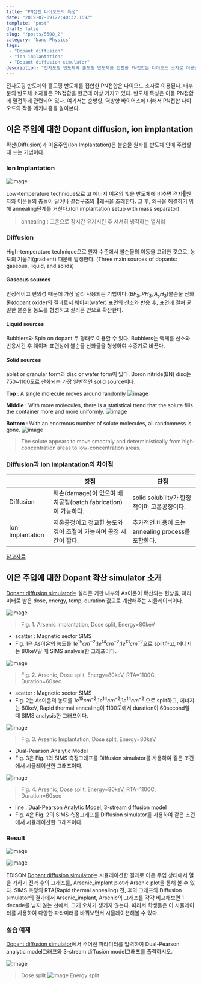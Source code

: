 ```yaml
---
title: "PN접합 다이오드의 특성"
date: "2019-07-09T22:40:32.169Z"
template: "post"
draft: false
slug: "/posts/5508_2"
category: "Nano Physics"
tags: 
 - "Dopant diffusion"
 - "ion implantation"
 - "Dopant diffusion simulator"
description: "전자도핑 반도체와 홀도핑 반도체를 접합한 PN접합은 다이오드 소자로 이용된다. 대부분의 반도체 소자들은 PN접합을 한군데 이상 가지고 있다. 반도체 특성은 이들 PN접합에 밀접하게 관련되어 있다. 여기서는 순방향, 역방향 바이어스에 대해서 PN접합 다이오드의 작동 메커니즘을 알아본다."
---
```


전자도핑 반도체와 홀도핑 반도체를 접합한 PN접합은 다이오드 소자로 이용된다. 대부분의 반도체 소자들은 PN접합을 한군데 이상 가지고 있다. 반도체 특성은 이들 PN접합에 밀접하게 관련되어 있다. 여기서는 순방향, 역방향 바이어스에 대해서 PN접합 다이오드의 작동 메커니즘을 알아본다.

## 이온 주입에 대한 Dopant diffusion, ion implantation

확산(Diffusion)과 이온주입(Ion Implantation)은 불순물 원자를 반도체 안에 주입할 때 쓰는 기법이다.

### Ion Implantation

![image](/media/POST/5508/0.jpg)

Low-temperature technique으로 고 에너지 이온의 빛을 반도체에 비추면 격자원자와 이온들의 충돌이 일어나 결정구조의 왜곡을 초래한다. 그 후, 왜곡을 해결하기 위해 annealing단계를 거친다.(Ion implantation setup with mass separator)

> annealing : 고온으로 장시간 유지시킨 후 서서히 냉각하는 열처리

### Diffusion

High-temperature technique으로 원자 수준에서 불순물의 이동을 고려한 것으로, 농도의 기울기(gradient) 때문에 발생한다. (Three main sources of dopants: gaseous, liquid, and solids)

#### Gaseous sources

안정적이고 편의성 때문에 가장 널리 사용되는 기법이다.($BF_{3}, PH_{3}, A_{s}H_{3}$)불순물 산화물(dopant oxide)의 결과로서 웨이퍼(wafer) 표면의 산소와 반응 후, 표면에 걸쳐 균일한 불순물 농도를 형성하고 실리콘 안으로 확산한다.

#### Liquid sources

Bubblers와 Spin on dopant 두 형태로 이용할 수 있다. Bubblers는 액체를 산소와 반응시킨 후 웨이퍼 표면상에 불순물 산화물을 형성하여 수증기로 바꾼다.

#### Solid sources

ablet or granular form과 disc or wafer form이 있다. Boron nitride(BN) disc는 750~1100도로 산화되는 가장 일반적인 solid source이다.

**Top** : A single molecule moves around randomly
![image](/media/POST/5508/js7-01.gif)

**Middle** : With more molecules, there is a statistical trend that the solute fills the container more and more uniformly.
![image](/media/POST/5508/js7-02.gif)

**Bottom** : With an enormous number of solute molecules, all randomness is gone.
![image](/media/POST/5508/js7-03.gif)


> The solute appears to move smoothly and deterministically from high-concentration areas to low-concentration areas.

### Diffusion과 Ion Implantation의 차이점

| |장점| 단점|
|--|--|--|
|Diffusion | 훼손(damage)이 없으며 배치공정(batch fabrication)이 가능하다.| solid solubility가 한정적이며 고온공정이다.|
|Ion Implantation| 저온공정이고 정교한 농도와 깊이 조절이 가능하며 공정 시간이 짧다. | 추가적인 비용이 드는 annealing process를 포함한다.|

[참고자료]( http://www.differencebetween.com/difference-between-diffusion-and-vs-ion-implantation)


## 이온 주입에 대한 Dopant 확산 simulator 소개 
[Dopant diffusion simulator](https://www.edison.re.kr/scienceappstore/-/scienceapp/Diffuse/1-0-0/view)는 실리콘 기판 내부의 As이온이 확산되는 현상을, 파라미터로 받은 dose, energy, temp, duration 값으로 계산해주는 시뮬레이터이다.


![image](/media/POST/5508/3.jpg)
> Fig. 1. Arsenic Implantation, Dose split, Energy=80keV 

- scatter : Magnetic sector SIMS
- Fig. 1은 As이온의 농도를 $1e^{15}cm^{-2}$,$1e^{14}cm^{-2}$,$1e^{13}cm^{-2}$으로 split하고, 에너지는 80keV일 때 SIMS analysis한 그래프이다.


![image](/media/POST/5508/4.jpg)
> Fig. 2. Arsenic, Dose split, Energy=80keV, RTA=1100C, Duration=60sec

- scatter : Magnetic sector SIMS
- Fig. 2는 As이온의 농도를 $1e^{15}cm^{-2}$,$1e^{14}cm^{-2}$,$1e^{14}cm^{-2}$ 으로 split하고, 에너지는 80keV, Rapid thermal annealing이 1100도에서 duration이 60second일 때 SIMS analysis한 그래프이다.

![image](/media/POST/5508/5.jpg)
> Fig. 3. Arsenic Implantation, Dose split, Energy=80keV

- Dual-Pearson Analytic Model
- Fig. 3은 Fig. 1의 SIMS 측정그래프를 Diffusion simulator를 사용하여 같은 조건에서 시뮬레이션한 그래프이다.

![image](/media/POST/5508/6.jpg)
> Fig. 4. Arsenic, Dose split, Energy=80keV, RTA=1100C, Duration=60sec 

- line : Dual-Pearson Analytic Model, 3-stream diffusion model
- Fig. 4은 Fig. 2의 SIMS 측정그래프를 Diffusion simulator를 사용하여 같은 조건에서 시뮬레이션한 그래프이다.

### Result

![image](/media/POST/5508/js9.png)

![image](/media/POST/5508/js10.png)

EDISON [Dopant diffusion simulator](https://www.edison.re.kr/scienceappstore/-/scienceapp/Diffuse/1-0-0/view)는 시뮬레이션한 결과로 이온 주입 상태에서 열을 가하기 전과 후의 그래프를, Arsenic_implant plot과 Arsenic plot을 통해 볼 수 있다. SIMS 측정의 RTA(Rapid thermal annealing) 전, 후의 그래프와 Diffusion simulator의 결과에서 Arsenic_implant, Arsenic의 그래프를 각각 비교해보면 1 decade를 넘지 않는 선에서, 크게 오차가 생기지 않는다. 따라서 학생들은 이 시뮬레이터를 사용하여 다양한 파라미터를 바꿔보면서 시뮬레이션해볼 수 있다.

### 실습 예제

[Dopant diffusion simulator](https://www.edison.re.kr/scienceappstore/-/scienceapp/Diffuse/1-0-0/view)에서 주어진 파라미터를 입력하여 Dual-Pearson analytic model그래프와 3-stream diffusion model그래프를 출력하시오.

![image](/media/POST/5508/js5.png)
> Dose split
![image](/media/POST/5508/js6.png)
> Energy split 

